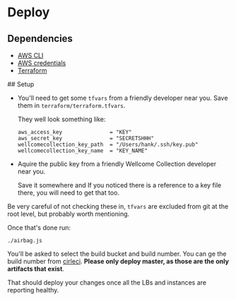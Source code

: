 # Deploy

## Dependencies
* [AWS CLI](http://docs.aws.amazon.com/cli/latest/userguide/installing.html#install-with-pip)
* [AWS credentials](http://docs.aws.amazon.com/cli/latest/userguide/cli-chap-getting-started.html)
* [Terraform](https://www.terraform.io/intro/getting-started/install.html) 


## Setup

* You'll need to get some `tfvars` from a friendly developer near you.
  Save them in `terraform/terraform.tfvars`.

  They well look something like:
 
      aws_access_key               = "KEY"
      aws_secret_key               = "SECRETSHHH"
      wellcomecollection_key_path  = "/Users/hank/.ssh/key.pub"
      wellcomecollection_key_name  = "KEY_NAME"

* Aquire the public key from a friendly Wellcome Collection developer near you.
  
  Save it somewhere and If you noticed there is a reference to a key file there, you will need to get that too.

Be very careful of not checking these in, `tfvars` are excluded from git at the root level,
but probably worth mentioning. 
 
Once that's done run:

    ./airbag.js
    
You'll be asked to select the build bucket and build number.
You can ge the build number from [cirleci](https://circleci.com/gh/wellcometrust/wellcomecollection.org).
__Please only deploy master, as those are the only artifacts that exist__.

That should deploy your changes once all the LBs and instances are reporting healthy.

